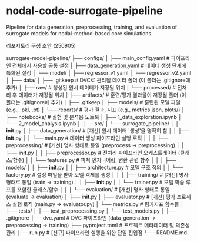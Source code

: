 # nodal-code-surrogate-pipeline

Pipeline for data generation, preprocessing, training, and evaluation of surrogate models for nodal-method-based core simulations.



리포지토리 구성 초안 (250905)

surrogate-model-pipeline/
├── configs/
│   ├── main_config.yaml          # 파이프라인 전체에서 사용할 공통 설정
│   ├── data_generation.yaml      # 데이터 생성 단계에 특화된 설정
│   └── model/
│       ├── regressor_v1.yaml
│       └── regressor_v2.yaml
│
├── data/
│   ├── .gitkeep                  # DVC로 관리될 데이터 폴더 (이 폴더는 .gitignore에 추가)
│   ├── raw/                      # 생성된 원시 데이터가 저장될 위치
│   └── processed/                # 전처리 후 데이터가 저장될 위치
│
├── artifacts/                    # 훈련/평가 결과물이 저장될 폴더 (이 폴더는 .gitignore에 추가)
│   ├── .gitkeep
│   ├── models/                   # 훈련된 모델 파일 (e.g., .pkl, .pt)
│   └── reports/                  # 평가 결과, 지표 (e.g., metrics.json, plots/)
│
├── notebooks/                    # 실험 및 분석용 노트북
│   ├── 1_data_exploration.ipynb
│   └── 2_model_analysis.ipynb
│
├── src/
│   └── surrogate_pipeline/
│       ├── __init__.py
│       ├── data_generation/      # [개선] 원시 데이터 '생성'을 명확히 함
│       │   ├── __init__.py
│       │   └── main.py             # 데이터 생성 파이프라인 실행 로직
│       │
│       ├── preprocessing/        # [개선] 명사 형태로 통일 (preprocess -> preprocessing)
│       │   ├── __init__.py
│       │   ├── preprocessor.py     # 전처리 파이프라인 오케스트레이터 (클래스/함수)
│       │   └── features.py         # 피쳐 엔지니어링, 변환 관련 함수
│       │
│       ├── models/
│       │   ├── __init__.py
│       │   ├── architecture.py     # 모델 구조 정의
│       │   └── factory.py          # 설정 파일을 받아 모델 객체를 생성
│       │
│       ├── training/             # [개선] 명사 형태로 통일 (train -> training)
│       │   ├── __init__.py
│       │   └── trainer.py          # 모델 학습 루프를 포함한 클래스/함수
│       │
│       └── evaluation/           # [개선] 명사 형태로 통일 (evaluate -> evaluation)
│           ├── __init__.py
│           ├── evaluator.py        # [개선] 평가 프로세스 실행 로직 (main.py -> evaluator.py)
│           └── metrics.py          # 평가지표 함수들
│
├── tests/
│   ├── test_preprocessing.py
│   └── test_models.py
│
├── .gitignore
├── dvc.yaml                      # DVC 파이프라인 (data_generation -> preprocessing -> training)
├── pyproject.toml                # 프로젝트 메타데이터 및 의존성 관리
├── run.py                        # [신규] 파이프라인 실행을 위한 단일 진입점
└── README.md
